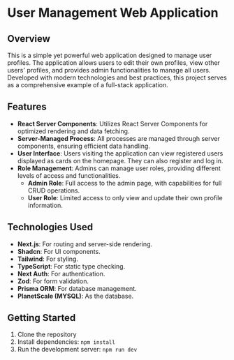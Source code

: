 # User Management Web Application

## Overview

This is a simple yet powerful web application designed to manage user profiles. The application allows users to edit their own profiles, view other users' profiles, and provides admin functionalities to manage all users. Developed with modern technologies and best practices, this project serves as a comprehensive example of a full-stack application.

## Features

- **React Server Components**: Utilizes React Server Components for optimized rendering and data fetching.
- **Server-Managed Process**: All processes are managed through server components, ensuring efficient data handling.
- **User Interface**: Users visiting the application can view registered users displayed as cards on the homepage. They can also register and log in.
- **Role Management**: Admins can manage user roles, providing different levels of access and functionalities.
  - **Admin Role**: Full access to the admin page, with capabilities for full CRUD operations.
  - **User Role**: Limited access to only view and update their own profile information.

## Technologies Used

- **Next.js**: For routing and server-side rendering.
- **Shadcn**: For UI components.
- **Tailwind**: For styling.
- **TypeScript**: For static type checking.
- **Next Auth**: For authentication.
- **Zod**: For form validation.
- **Prisma ORM**: For database management.
- **PlanetScale (MYSQL)**: As the database.

## Getting Started

1. Clone the repository
2. Install dependencies: `npm install`
3. Run the development server: `npm run dev`
